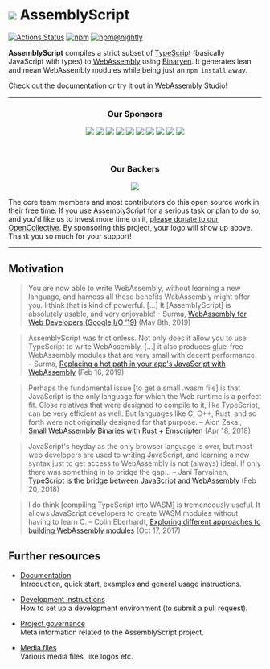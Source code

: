 ![](https://avatars1.githubusercontent.com/u/28916798?s=64) AssemblyScript
=================

[![Actions Status](https://github.com/AssemblyScript/assemblyscript/workflows/CI/badge.svg)](https://github.com/AssemblyScript/assemblyscript/actions) [![npm](https://img.shields.io/npm/v/assemblyscript.svg?color=0074C1)](https://www.npmjs.com/package/assemblyscript) [![npm@nightly](https://img.shields.io/npm/v/assemblyscript/nightly.svg?color=0074C1)](https://www.npmjs.com/package/assemblyscript)

**AssemblyScript** compiles a strict subset of [TypeScript](http://www.typescriptlang.org) (basically JavaScript with types) to [WebAssembly](http://webassembly.org) using [Binaryen](https://github.com/WebAssembly/binaryen). It generates lean and mean WebAssembly modules while being just an `npm install` away.

Check out the [documentation](https://docs.assemblyscript.dev) or try it out in [WebAssembly Studio](https://webassembly.studio)!

---

<h3 align="center">Our Sponsors</h3>
<p align="center">
  <a href="https://opencollective.com/assemblyscript/tiers/sponsor/0/website" target="_blank"><img src="https://opencollective.com/assemblyscript/tiers/sponsor/0/avatar.svg"></a>
  <a href="https://opencollective.com/assemblyscript/tiers/sponsor/1/website" target="_blank"><img src="https://opencollective.com/assemblyscript/tiers/sponsor/1/avatar.svg"></a>
  <a href="https://opencollective.com/assemblyscript/tiers/sponsor/2/website" target="_blank"><img src="https://opencollective.com/assemblyscript/tiers/sponsor/2/avatar.svg"></a>
  <a href="https://opencollective.com/assemblyscript/tiers/sponsor/3/website" target="_blank"><img src="https://opencollective.com/assemblyscript/tiers/sponsor/3/avatar.svg"></a>
  <a href="https://opencollective.com/assemblyscript/tiers/sponsor/4/website" target="_blank"><img src="https://opencollective.com/assemblyscript/tiers/sponsor/4/avatar.svg"></a>
  <a href="https://opencollective.com/assemblyscript/tiers/sponsor/5/website" target="_blank"><img src="https://opencollective.com/assemblyscript/tiers/sponsor/5/avatar.svg"></a>
  <a href="https://opencollective.com/assemblyscript/tiers/sponsor/6/website" target="_blank"><img src="https://opencollective.com/assemblyscript/tiers/sponsor/6/avatar.svg"></a>
  <a href="https://opencollective.com/assemblyscript/tiers/sponsor/7/website" target="_blank"><img src="https://opencollective.com/assemblyscript/tiers/sponsor/7/avatar.svg"></a>
  <a href="https://opencollective.com/assemblyscript/tiers/sponsor/8/website" target="_blank"><img src="https://opencollective.com/assemblyscript/tiers/sponsor/8/avatar.svg"></a>
  <a href="https://opencollective.com/assemblyscript/tiers/sponsor/9/website" target="_blank"><img src="https://opencollective.com/assemblyscript/tiers/sponsor/9/avatar.svg"></a>
</p>
<br />
<h3 align="center">Our Backers</h3>
<p align="center">
  <a href="https://opencollective.com/assemblyscript#backers" target="_blank"><img src="https://opencollective.com/assemblyscript/backer.svg?avatarHeight=44" /></a>
</p>

The core team members and most contributors do this open source work in their free time. If you use AssemblyScript for a serious task or plan to do so, and you'd like us to invest more time on it, [please donate to our OpenCollective](https://opencollective.com/assemblyscript). By sponsoring this project, your logo will show up above. Thank you so much for your support!

---

Motivation
----------

> You are now able to write WebAssembly, without learning a new language, and harness all these benefits WebAssembly might offer you. I think that is kind of powerful. [...] It [AssemblyScript] is absolutely usable, and very enjoyable! - Surma, [WebAssembly for Web Developers (Google I/O ’19)](https://youtu.be/njt-Qzw0mVY) (May 8th, 2019) 

> AssemblyScript was frictionless. Not only does it allow you to use TypeScript to write WebAssembly, [...] it also produces glue-free WebAssembly modules that are very small with decent performance. – Surma, [Replacing a hot path in your app's JavaScript with WebAssembly](https://developers.google.com/web/updates/2019/02/hotpath-with-wasm) (Feb 16, 2019)

> Perhaps the fundamental issue [to get a small .wasm file] is that JavaScript is the only language for which the Web runtime is a perfect fit. Close relatives that were designed to compile to it, like TypeScript, can be very efficient as well. But languages like C, C++, Rust, and so forth were not originally designed for that purpose. – Alon Zakai, [Small WebAssembly Binaries with Rust + Emscripten](https://kripken.github.io/blog/binaryen/2018/04/18/rust-emscripten.html) (Apr 18, 2018)

> JavaScript's heyday as the only browser language is over, but most web developers are used to writing JavaScript, and learning a new syntax just to get access to WebAssembly is not (always) ideal. If only there was something in to bridge the gap… – Jani Tarvainen, [TypeScript is the bridge between JavaScript and WebAssembly](https://malloc.fi/typescript-bridge-javascript-webassembly) (Feb 20, 2018)

> I do think [compiling TypeScript into WASM] is tremendously useful. It allows JavaScript developers to create WASM modules without having to learn C. – Colin Eberhardt, [Exploring different approaches to building WebAssembly modules](http://blog.scottlogic.com/2017/10/17/wasm-mandelbrot.html) (Oct 17, 2017)

Further resources
-----------------

* [Documentation](https://docs.assemblyscript.dev)<br />
  Introduction, quick start, examples and general usage instructions.

* [Development instructions](https://docs.assemblyscript.dev/details/development)<br />
  How to set up a development environment (to submit a pull request).

* [Project governance](https://github.com/AssemblyScript/meta)<br />
  Meta information related to the AssemblyScript project.

* [Media files](./media)<br />
  Various media files, like logos etc.
